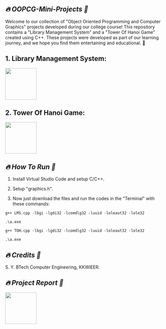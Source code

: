 ## *🔥 OOPCG-Mini-Projects 🎴*



Welcome to our collection of "Object Oriented Programming and Computer Graphics" projects developed during our college course! This repository contains a "Library Management System" and a "Tower Of Hanoi Game" created using C++. These projects were developed as part of our learning journey, and we hope you find them entertaining and educational. 🚀


## 1. Library Management System:

<a href="https://github.com/Hrishikesh-Gavai/OOPCG-Mini-Projects/blob/main/OOPCG-Mini-Project/LMS.cpp">
    <img src="https://github.com/user-attachments/assets/e3109919-8a5d-4e96-8b63-f4557d4bae8d" width="100" height="100">
</a>


## 2. Tower Of Hanoi Game:

<a href="https://github.com/Hrishikesh-Gavai/OOPCG-Mini-Projects/blob/main/OOPCG-Mini-Project/TOH.cpp">
    <img src="https://github.com/user-attachments/assets/e598ad91-6a2d-42ae-93e6-9654bc7f80f1" width="100" height="100">
</a>


## *🔥 How To Run 🎴*

1. Install Virtual Studio Code and setup C/C++.

2. Setup "graphics.h".

3. Now just download the files and run the codes in the "Terminal" with these commands:

```
g++ LMS.cpp -lbgi -lgdi32 -lcomdlg32 -luuid -loleaut32 -lole32
```

```
.\a.exe
```

```
g++ TOH.cpp -lbgi -lgdi32 -lcomdlg32 -luuid -loleaut32 -lole32
```

```
.\a.exe
```

## *🔥 Credits 🎴*


S. Y. BTech Computer Engineering, KKWIEER.


## *🔥 Project Report 🎴*

<a href="https://github.com/Hrishikesh-Gavai/OOPCG-Mini-Projects/tree/main/Report">
    <img src="https://github.com/user-attachments/assets/bc4138f3-0711-47c6-9f36-f0932ccfafdb" width="100" height="100">
</a>

